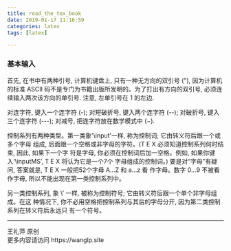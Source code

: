 ```yaml
---
title: read_the_tex_book
date: 2019-01-17 11:16:59
categories: latex
tags: [latex]

---
```


### 基本输入

首先, 在书中有两种引号, 计算机键盘上, 只有一种无方向的双引号 ("), 因为计算机的标准 ASCII 码不是专门为书籍出版所发明的。为了打出有方向的双引号, 必须连续输入两次该方向的单引号. 注意, 左单引号在 1 的左边. 



对连字符, 键入一个连字符 (-); 对短破折号, 键入两个连字符 (--); 对破折号, 键入三个连字符 (---); 对减号, 把连字符放在数学模式中 ($-$).



控制系列有两种类型。第一类象'\input'一样, 称为控制词; 它由转义符后跟一个或多个字母 组成, 后面跟一个空格或非字母的字符。(T E X 必须知道控制系列何时结束, 因此, 如果下一个字 符是字母, 你必须在控制词后加一空格。例如, 如果你键入‘\inputMS’, T E X 将认为它是一个7个 字母组成的控制词。) 要是对“字母”有疑问, 答案就是, T E X 一般把52个字母 A...Z 和 a...z 看 作字母。数字 0...9 不被看作字母, 所以不能出现在第一类控制系列中。

另一类控制系列, 象 \’ 一样, 被称为控制符号; 它由转义符后跟一个单个非字母组成。在这 种情况下, 你不必用空格把控制系列与其后的字母分开, 因为第二类控制系列在转义符后永远只 有一个符号。





<hr>
 王礼萍  原创<br>
 更多内容请访问 https://wanglp.site <br>

